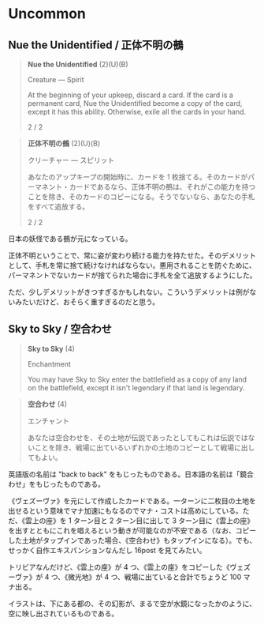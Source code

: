 # Uncommon

## Nue the Unidentified / 正体不明の鵺

> **Nue the Unidentified** (2)(U)(B)
>
> Creature — Spirit
>
> At the beginning of your upkeep, discard a card. If the card is a permanent card, Nue the Unidentified become a copy of the card, except it has this ability. Otherwise, exile all the cards in your hand.
>
> 2 / 2

> **正体不明の鵺** (2)(U)(B)
>
> クリーチャー — スピリット
>
> あなたのアップキープの開始時に、カードを 1 枚捨てる。そのカードがパーマネント・カードであるなら、正体不明の鵺は、それがこの能力を持つことを除き、そのカードのコピーになる。そうでないなら、あなたの手札をすべて追放する。
>
> 2 / 2

日本の妖怪である鵺が元になっている。

正体不明ということで、常に姿が変わり続ける能力を持たせた。そのデメリットとして、手札を常に捨て続けなければならない。悪用されることを防ぐために、パーマネントでないカードが捨てられた場合に手札を全て追放するようにした。

ただ、少しデメリットがきつすぎるかもしれない。こういうデメリットは例がないみたいだけど、おそらく重すぎるのだと思う。

## Sky to Sky / 空合わせ

> **Sky to Sky** (4)
>
> Enchantment
>
> You may have Sky to Sky enter the battlefield as a copy of any land on the battlefield, except it isn't legendary if that land is legendary.

> **空合わせ** (4)
>
> エンチャント
>
> あなたは空合わせを、その土地が伝説であったとしてもこれは伝説ではないことを除き、戦場に出ているいずれかの土地のコピーとして戦場に出してもよい。

英語版の名前は "back to back" をもじったものである。日本語の名前は「鏡合わせ」をもじったものである。

《ヴェズーヴァ》を元にして作成したカードである。一ターンに二枚目の土地を出せるという意味でマナ加速にもなるのでマナ・コストは高めにしている。ただ、《雲上の座》を 1 ターン目と 2 ターン目に出して 3 ターン目に《雲上の座》を出すとともにこれを唱えるという動きが可能なのが不安である（なお、コピーした土地がタップインであった場合、《空合わせ》もタップインになる）。でも、せっかく自作エキスパンションなんだし 16post を見てみたい。

トリビアなんだけど、《雲上の座》が 4 つ、《雲上の座》をコピーした《ヴェズーヴァ》が 4 つ、《微光地》が 4 つ、戦場に出ていると合計でちょうど 100 マナ出る。

イラストは、下にある都の、その幻影が、まるで空が水鏡になったかのように、空に映し出されているものである。
